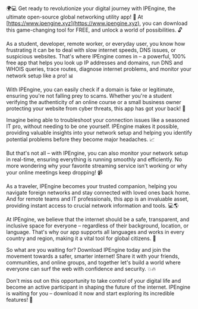 🌍💻 Get ready to revolutionize your digital journey with IPEngine, the ultimate open-source global networking utility app! 🚀 At [https://www.ipengine.xyz](https://www.ipengine.xyz), you can download this game-changing tool for FREE, and unlock a world of possibilities. 🔓

As a student, developer, remote worker, or everyday user, you know how frustrating it can be to deal with slow internet speeds, DNS issues, or suspicious websites. That's where IPEngine comes in – a powerful, 100% free app that helps you look up IP addresses and domains, run DNS and WHOIS queries, trace routes, diagnose internet problems, and monitor your network setup like a pro! 📊

With IPEngine, you can easily check if a domain is fake or legitimate, ensuring you're not falling prey to scams. Whether you're a student verifying the authenticity of an online course or a small business owner protecting your website from cyber threats, this app has got your back! 💪

Imagine being able to troubleshoot your connection issues like a seasoned IT pro, without needing to be one yourself. IPEngine makes it possible, providing valuable insights into your network setup and helping you identify potential problems before they become major headaches. 📈

But that's not all – with IPEngine, you can also monitor your network setup in real-time, ensuring everything is running smoothly and efficiently. No more wondering why your favorite streaming service isn't working or why your online meetings keep dropping! 📹

As a traveler, IPEngine becomes your trusted companion, helping you navigate foreign networks and stay connected with loved ones back home. And for remote teams and IT professionals, this app is an invaluable asset, providing instant access to crucial network information and tools. 💻🌎

At IPEngine, we believe that the internet should be a safe, transparent, and inclusive space for everyone – regardless of their background, location, or language. That's why our app supports all languages and works in every country and region, making it a vital tool for global citizens. 🌟

So what are you waiting for? Download IPEngine today and join the movement towards a safer, smarter internet! Share it with your friends, communities, and online groups, and together let's build a world where everyone can surf the web with confidence and security. 💥🔥

Don't miss out on this opportunity to take control of your digital life and become an active participant in shaping the future of the internet. IPEngine is waiting for you – download it now and start exploring its incredible features! 🚀